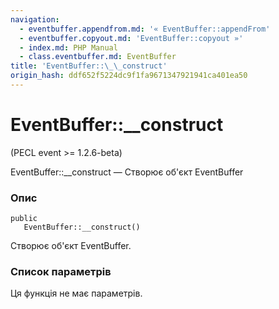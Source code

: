 ```yaml
---
navigation:
  - eventbuffer.appendfrom.md: '« EventBuffer::appendFrom'
  - eventbuffer.copyout.md: 'EventBuffer::copyout »'
  - index.md: PHP Manual
  - class.eventbuffer.md: EventBuffer
title: 'EventBuffer::\_\_construct'
origin_hash: ddf652f5224dc9f1fa9671347921941ca401ea50
---
```

# EventBuffer::\_\_construct

(PECL event >= 1.2.6-beta)

EventBuffer::\_\_construct — Створює об'єкт EventBuffer

### Опис

```methodsynopsis
public
   EventBuffer::__construct()
```

Створює об'єкт EventBuffer.

### Список параметрів

Ця функція не має параметрів.
